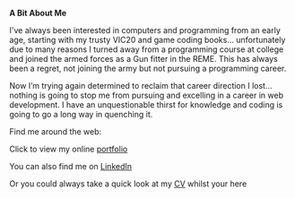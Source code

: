 **A Bit About Me**

I've always been interested in computers and programming from an early age, starting with my trusty VIC20 and game coding books... unfortunately due to many reasons I turned away from a programming course at college and joined the armed forces as a Gun fitter in the REME. This has always been a regret, not joining the army but not pursuing a programming career.

Now I’m trying again determined to reclaim that career direction I lost... nothing is going to stop me from pursuing and excelling in a career in web development. I have an unquestionable thirst for knowledge and coding is going to go a long way in quenching it. 




Find me around the web:

Click to view my online [portfolio ](https://daveydavey1901.github.io/ddportfolio/)

You can also find me on [LinkedIn](https://www.linkedin.com/in/david-davies-762aa192/)

Or you could always take a quick look at my [CV](https://drive.google.com/file/d/1iOCQII5avuiw0uqXlAMXsSkG-AvjUMEG/view?usp=sharing) whilst your here
